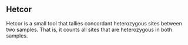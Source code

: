 Hetcor
---

Hetcor is a small tool that tallies concordant heterozygous sites
between two samples. That is, it counts all sites that are heterozygous
in both samples.
